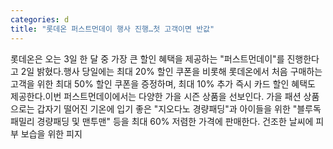 ```yaml
---
categories: d
title: "롯데온 퍼스트먼데이 행사 진행…첫 고객이면 반값"
---
```

롯데온은 오는 3일 한 달 중 가장 큰 할인 혜택을 제공하는 "퍼스트먼데이"를 진행한다고 2일 밝혔다.행사 당일에는 최대 20% 할인 쿠폰을 비롯해 롯데온에서 처음 구매하는 고객을 위한 최대 50% 할인 쿠폰을 증정하며, 최대 10% 추가 즉시 카드 할인 혜택도 제공한다.이번 퍼스트먼데이에서는 다양한 가을 시즌 상품을 선보인다. 가을 패션 상품으로는 갑자기 떨어진 기온에 입기 좋은 "지오다노 경량패딩"과 아이들을 위한 "블루독패밀리 경량패딩 및 맨투맨" 등을 최대 60% 저렴한 가격에 판매한다. 건조한 날씨에 피부 보습을 위한 피지